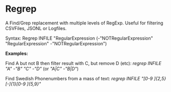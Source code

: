 # Regrep

A Find/Grep replacement with multiple levels of RegExp. Useful for filtering CSVFiles, JSONL or Logfiles.

Syntax: Regrep INFILE "RegularExpression (-"NOTRegularExpression" "RegularExpression" -"NOTRegularExpression")

**Examples:**

Find A but not B then filter result with C, but remove D (etc):
  *regrep INFILE "A" -"B" "C" -"D"*    (or *"A|C" -"B|D"*)

Find Swedish Phonenumbers from a mass of text:
  *regrep INFILE "[0-9 ]{2,5}[-]{1}[0-9 ]{5,9}"*
